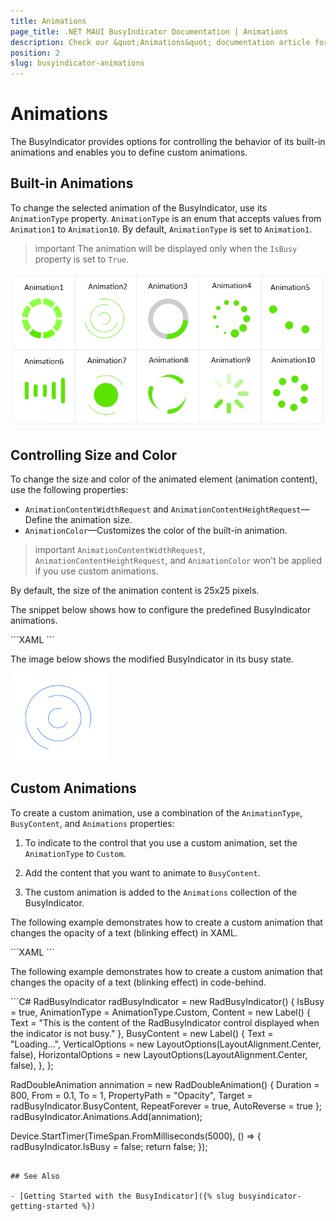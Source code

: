 ```yaml
---
title: Animations
page_title: .NET MAUI BusyIndicator Documentation | Animations
description: Check our &quot;Animations&quot; documentation article for Telerik BusyIndicator for .NET MAUI.
position: 2
slug: busyindicator-animations
---
```


# Animations

The BusyIndicator provides options for controlling the behavior of its built-in animations and enables you to define custom animations.

## Built-in Animations

To change the selected animation of the BusyIndicator, use its `AnimationType` property. `AnimationType` is an enum that accepts values from `Animation1` to `Animation10`. By default, `AnimationType` is set to `Animation1`.

>important The animation will be displayed only when the `IsBusy` property is set to `True`.

![BusyIndicator animations list](images/busyindicator-features-animations-0.png)

## Controlling Size and Color

To change the size and color of the animated element (animation content), use the following properties:

* `AnimationContentWidthRequest` and `AnimationContentHeightRequest`&mdash;Define the animation size.
* `AnimationColor`&mdash;Customizes the color of the built-in animation.

>important `AnimationContentWidthRequest`, `AnimationContentHeightRequest`, and `AnimationColor` won't be applied if you use custom animations.

By default, the size of the animation content is 25x25 pixels.

The snippet below shows how to configure the predefined BusyIndicator animations.

<snippet id='busyindicator-animations-settings' />
```XAML
<telerikPrimitives:RadBusyIndicator x:Name="BusyIndicator"
									AnimationType="Animation2"
									AnimationContentColor="#2374FF"
									AnimationContentHeightRequest="150"
									AnimationContentWidthRequest="150"
									IsBusy="True">
    <telerikPrimitives:RadBusyIndicator.Content>
        <Label Text="This is displayed when the indicator is not busy."
               TextColor="Black" />
    </telerikPrimitives:RadBusyIndicator.Content>
</telerikPrimitives:RadBusyIndicator>
```

The image below shows the modified BusyIndicator in its busy state.

![BusyIndicator Settings](images/busyindicator-animations-settings.png)

## Custom Animations

To create a custom animation, use a combination of the `AnimationType`, `BusyContent`, and `Animations` properties:

1. To indicate to the control that you use a custom animation, set the `AnimationType` to `Custom`.

1. Add the content that you want to animate to `BusyContent`.

1. The custom animation is added to the `Animations` collection of the BusyIndicator.

The following example demonstrates how to create a custom animation that changes the opacity of a text (blinking effect) in XAML.

<snippet id='busyindicator-animations-xaml'/>
<snippet id='busyindicator-animations-code'/>
```XAML
<telerikPrimitives:RadBusyIndicator x:Name="radBusyIndicator"
									AnimationType="Custom"
									IsBusy="True">
    <telerikPrimitives:RadBusyIndicator.Content>
        <Label Text="This is the content of the RadBusyIndicator control displayed when the indicator is not busy." />
    </telerikPrimitives:RadBusyIndicator.Content>
    <telerikPrimitives:RadBusyIndicator.BusyContent>
        <Label HorizontalOptions="Center"
               Text="Loading..."
               VerticalOptions="Center" />
    </telerikPrimitives:RadBusyIndicator.BusyContent>
</telerikPrimitives:RadBusyIndicator>
```

The following example demonstrates how to create a custom animation that changes the opacity of a text (blinking effect) in code-behind.

<snippet id='busyindicator-animations-csharp'/>
```C#
RadBusyIndicator radBusyIndicator = new RadBusyIndicator()
{
    IsBusy = true,
    AnimationType = AnimationType.Custom,
    Content = new Label() { Text = "This is the content of the RadBusyIndicator control displayed when the indicator is not busy." },
    BusyContent = new Label()
    {
        Text = "Loading...",
        VerticalOptions = new LayoutOptions(LayoutAlignment.Center, false),
        HorizontalOptions = new LayoutOptions(LayoutAlignment.Center, false),
    },
};

RadDoubleAnimation annimation = new RadDoubleAnimation() { Duration = 800, From = 0.1, To = 1, PropertyPath = "Opacity", Target = radBusyIndicator.BusyContent, RepeatForever = true, AutoReverse = true };
radBusyIndicator.Animations.Add(annimation);

Device.StartTimer(TimeSpan.FromMilliseconds(5000),
    () =>
    {
        radBusyIndicator.IsBusy = false;
        return false;
    });
```

## See Also

- [Getting Started with the BusyIndicator]({% slug busyindicator-getting-started %})
